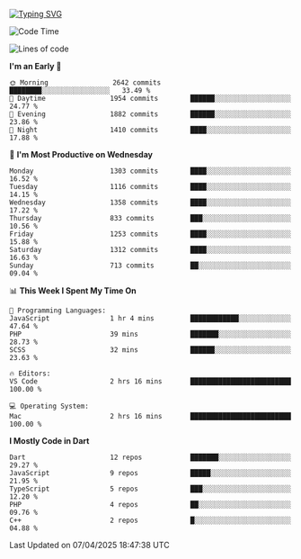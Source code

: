 
<a href="https://git.io/typing-svg"><img src="https://readme-typing-svg.demolab.com?font=Source+Code+Pro&pause=1000&random=false&width=435&lines=Hey+%F0%9F%A5%B6+iam+Yaskraz" alt="Typing SVG" /></a>
<!--START_SECTION:waka-->
![Code Time](http://img.shields.io/badge/Code%20Time-1%2C086%20hrs%2024%20mins-blue)

![Lines of code](https://img.shields.io/badge/From%20Hello%20World%20I%27ve%20Written-5.0%20million%20lines%20of%20code-blue)

**I'm an Early 🐤** 

```text
🌞 Morning                2642 commits        ████████░░░░░░░░░░░░░░░░░   33.49 % 
🌆 Daytime                1954 commits        ██████░░░░░░░░░░░░░░░░░░░   24.77 % 
🌃 Evening                1882 commits        ██████░░░░░░░░░░░░░░░░░░░   23.86 % 
🌙 Night                  1410 commits        ████░░░░░░░░░░░░░░░░░░░░░   17.88 % 
```
📅 **I'm Most Productive on Wednesday** 

```text
Monday                   1303 commits        ████░░░░░░░░░░░░░░░░░░░░░   16.52 % 
Tuesday                  1116 commits        ████░░░░░░░░░░░░░░░░░░░░░   14.15 % 
Wednesday                1358 commits        ████░░░░░░░░░░░░░░░░░░░░░   17.22 % 
Thursday                 833 commits         ███░░░░░░░░░░░░░░░░░░░░░░   10.56 % 
Friday                   1253 commits        ████░░░░░░░░░░░░░░░░░░░░░   15.88 % 
Saturday                 1312 commits        ████░░░░░░░░░░░░░░░░░░░░░   16.63 % 
Sunday                   713 commits         ██░░░░░░░░░░░░░░░░░░░░░░░   09.04 % 
```


📊 **This Week I Spent My Time On** 

```text
💬 Programming Languages: 
JavaScript               1 hr 4 mins         ████████████░░░░░░░░░░░░░   47.64 % 
PHP                      39 mins             ███████░░░░░░░░░░░░░░░░░░   28.73 % 
SCSS                     32 mins             ██████░░░░░░░░░░░░░░░░░░░   23.63 % 

🔥 Editors: 
VS Code                  2 hrs 16 mins       █████████████████████████   100.00 % 

💻 Operating System: 
Mac                      2 hrs 16 mins       █████████████████████████   100.00 % 
```

**I Mostly Code in Dart** 

```text
Dart                     12 repos            ███████░░░░░░░░░░░░░░░░░░   29.27 % 
JavaScript               9 repos             █████░░░░░░░░░░░░░░░░░░░░   21.95 % 
TypeScript               5 repos             ███░░░░░░░░░░░░░░░░░░░░░░   12.20 % 
PHP                      4 repos             ██░░░░░░░░░░░░░░░░░░░░░░░   09.76 % 
C++                      2 repos             █░░░░░░░░░░░░░░░░░░░░░░░░   04.88 % 
```




 Last Updated on 07/04/2025 18:47:38 UTC
<!--END_SECTION:waka-->
